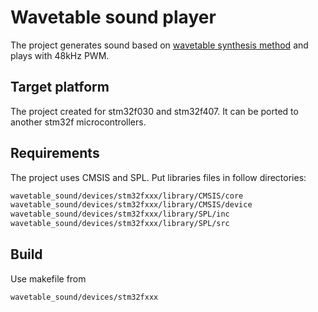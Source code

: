 # Wavetable sound player
The project generates sound based on [wavetable synthesis method](https://www.music.mcgill.ca/~gary/307/week4/wavetables.html) and plays with 48kHz PWM.

## Target platform
The project created for stm32f030 and stm32f407.
It can be ported to another stm32f microcontrollers.

## Requirements
The project uses CMSIS and SPL.
Put libraries files in follow directories:
```sh
wavetable_sound/devices/stm32fxxx/library/CMSIS/core
wavetable_sound/devices/stm32fxxx/library/CMSIS/device
wavetable_sound/devices/stm32fxxx/library/SPL/inc
wavetable_sound/devices/stm32fxxx/library/SPL/src
```

## Build
Use makefile from
```sh
wavetable_sound/devices/stm32fxxx
```

